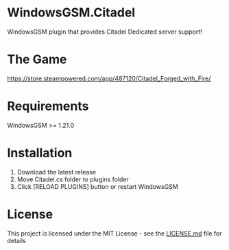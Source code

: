 # WindowsGSM.Citadel
WindowsGSM plugin that provides Citadel Dedicated server support!

# The Game
https://store.steampowered.com/app/487120/Citadel_Forged_with_Fire/

# Requirements
WindowsGSM >= 1.21.0

# Installation
  1. Download the latest release
  2. Move Citadel.cs folder to plugins folder
  3. Click [RELOAD PLUGINS] button or restart WindowsGSM

# License
This project is licensed under the MIT License - see the <a href="https://github.com/dkdue/WindowsGSM.Citadel/blob/main/LICENSE">LICENSE.md</a> file for details
